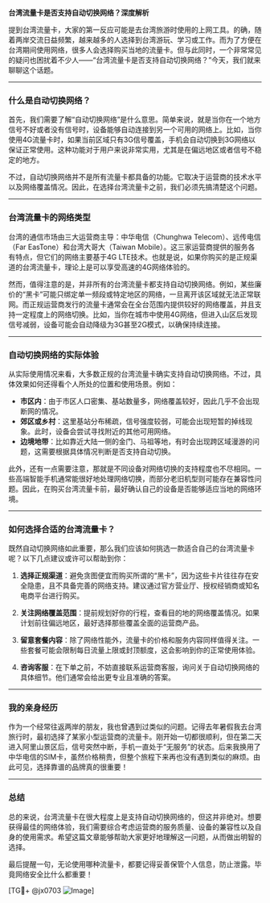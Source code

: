**台湾流量卡是否支持自动切换网络？深度解析**

提到台湾流量卡，大家的第一反应可能是去台湾旅游时使用的上网工具。的确，随着两岸交流日益频繁，越来越多的人选择到台湾游玩、学习或工作。而为了方便在台湾期间使用网络，很多人会选择购买当地的流量卡。但与此同时，一个非常常见的疑问也困扰着不少人——“台湾流量卡是否支持自动切换网络？”今天，我们就来聊聊这个话题。

---

### 什么是自动切换网络？

首先，我们需要了解“自动切换网络”是什么意思。简单来说，就是当你在一个地方信号不好或者没有信号时，设备能够自动连接到另一个可用的网络上。比如，当你使用4G流量卡时，如果当前区域只有3G信号覆盖，手机会自动切换到3G网络以保证正常使用。这种功能对于用户来说非常实用，尤其是在偏远地区或者信号不稳定的地方。

不过，自动切换网络并不是所有流量卡都具备的功能。它取决于运营商的技术水平以及网络覆盖情况。因此，在选择台湾流量卡之前，我们必须先搞清楚这个问题。

---

### 台湾流量卡的网络类型

台湾的通信市场由三大运营商主导：中华电信（Chunghwa Telecom）、远传电信（Far EasTone）和台湾大哥大（Taiwan Mobile）。这三家运营商提供的服务各有特点，但它们的网络主要基于4G LTE技术。也就是说，如果你购买的是正规渠道的台湾流量卡，理论上是可以享受高速的4G网络体验的。

然而，值得注意的是，并非所有的台湾流量卡都支持自动切换网络。例如，某些廉价的“黑卡”可能只绑定单一频段或特定地区的网络，一旦离开该区域就无法正常联网。而正规运营商发行的流量卡通常会在全台范围内提供较好的网络覆盖，并且支持一定程度上的网络切换。比如，当你在城市中使用4G网络，但进入山区后发现信号减弱，设备可能会自动降级为3G甚至2G模式，以确保持续连接。

---

### 自动切换网络的实际体验

从实际使用情况来看，大多数正规的台湾流量卡确实支持自动切换网络。不过，具体效果如何还得看个人所处的位置和使用场景。例如：

- **市区内**：由于市区人口密集、基站数量多，网络覆盖较好，因此几乎不会出现断网的情况。
- **郊区或乡村**：这里基站分布稀疏，信号强度较弱，可能会出现短暂的掉线现象。此时，设备会尝试寻找附近的其他可用网络。
- **边境地带**：比如靠近大陆一侧的金门、马祖等地，有时会出现跨区域漫游的问题，这需要根据具体情况判断是否支持自动切换。

此外，还有一点需要注意，那就是不同设备对网络切换的支持程度也不尽相同。一些高端智能手机通常能很好地处理网络切换，而部分老旧机型则可能存在兼容性问题。因此，在购买台湾流量卡前，最好确认自己的设备是否能够适应当地的网络环境。

---

### 如何选择合适的台湾流量卡？

既然自动切换网络如此重要，那么我们应该如何挑选一款适合自己的台湾流量卡呢？以下几点建议或许可以帮助到你：

1. **选择正规渠道**：避免贪图便宜而购买所谓的“黑卡”，因为这些卡片往往存在安全隐患，且不具备完善的网络支持。建议通过官方营业厅、授权经销商或知名电商平台进行购买。

2. **关注网络覆盖范围**：提前规划好你的行程，查看目的地的网络覆盖情况。如果计划前往偏远地区，最好选择那些覆盖全面的运营商产品。

3. **留意套餐内容**：除了网络性能外，流量卡的价格和服务内容同样值得关注。一些套餐可能会限制每日流量上限或封顶额度，这会影响到你的正常使用体验。

4. **咨询客服**：在下单之前，不妨直接联系运营商客服，询问关于自动切换网络的具体细节。他们通常会给出更专业且准确的答案。

---

### 我的亲身经历

作为一个经常往返两岸的朋友，我也曾遇到过类似的问题。记得去年暑假我去台湾旅行时，最初选择了某家小型运营商的流量卡。刚开始一切都很顺利，但在第二天进入阿里山景区后，信号突然中断，手机一直处于“无服务”的状态。后来我换用了中华电信的SIM卡，虽然价格稍贵，但整个旅程下来再也没有遇到类似的麻烦。由此可见，选择靠谱的品牌真的很重要！

---

### 总结

总的来说，台湾流量卡在很大程度上是支持自动切换网络的，但这并非绝对。想要获得最佳的网络体验，我们需要综合考虑运营商的服务质量、设备的兼容性以及自身的使用需求。希望这篇文章能够帮助大家更好地理解这一问题，从而做出明智的选择。

最后提醒一句，无论使用哪种流量卡，都要记得妥善保管个人信息，防止泄露。毕竟网络安全比什么都重要！

[TG💪+ @jx0703 ![Image](https://github.com/user-attachments/assets/dbca1d08-cadb-493c-b0ec-ad6f7a83f270)]
